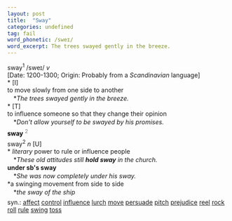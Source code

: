 ```yaml
---
layout: post
title:  "Sway"
categories: undefined
tag: fail
word_phonetic: /sweɪ/
word_excerpt: The trees swayed gently in the breeze.
---
```

<DIV style="MARGIN: 0px 0px 5px">sway<SUP>1</SUP> /sweɪ/ <I>v</I> <BR>[Date: 1200-1300; Origin: Probably from a <I>Scandinavian</I> language]<BR>* [I] <BR>to move slowly from one side to another<BR>　*<I>The trees swayed gently in the breeze.</I><BR>* [T] <BR>to influence someone so that they change their opinion<BR>　*<I>Don't allow yourself to be swayed by his promises.</I></DIV>
<DIV style="COLOR: #808080; MARGIN: 0px 0px 5px; LINE-HEIGHT: normal"><SPAN style="FONT-SIZE: 10.5pt; COLOR: #000000; LINE-HEIGHT: normal"><B>sway</B></SPAN> <SUP style="FONT-SIZE: 83%; LINE-HEIGHT: normal">2</SUP> </DIV>
<DIV style="MARGIN: 0px 0px 5px">sway<SUP>2</SUP> <I>n</I> [U] <BR>* <I>literary</I> power to rule or influence people<BR>　*<I>These old attitudes still <B>hold sway</B> in the church.</I><BR><B>under sb's sway</B><BR>　*<I>She was now completely under his sway.</I><BR>*a swinging movement from side to side<BR>　*<I>the sway of the ship</I></DIV>
<DIV style="MARGIN: 0px 0px 5px">
<DIV style="MARGIN: 4px 0px">syn.: <A href="{{ site.baseurl }}/affect"><U>affect</U></A> <A href="{{ site.baseurl }}/control"><U>control</U></A> <A href="{{ site.baseurl }}/influence"><U>influence</U></A> <A href="{{ site.baseurl }}/lurch"><U>lurch</U></A> <A href="{{ site.baseurl }}/move"><U>move</U></A> <A href="{{ site.baseurl }}/persuade"><U>persuade</U></A> <A href="{{ site.baseurl }}/pitch"><U>pitch</U></A> <A href="{{ site.baseurl }}/prejudice"><U>prejudice</U></A> <A href="{{ site.baseurl }}/reel"><U>reel</U></A> <A href="{{ site.baseurl }}/rock"><U>rock</U></A> <A href="{{ site.baseurl }}/roll"><U>roll</U></A> <A href="{{ site.baseurl }}/rule"><U>rule</U></A> <A href="{{ site.baseurl }}/swing"><U>swing</U></A> <A href="{{ site.baseurl }}/toss"><U>toss</U></A></DIV></DIV>
